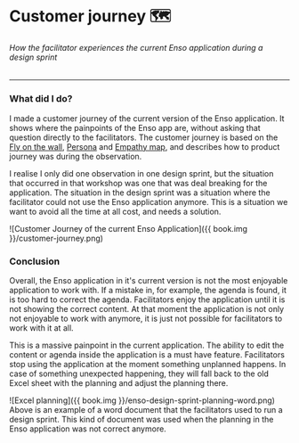# Customer journey 🗺
###### How the facilitator experiences the current Enso application during a design sprint
---

### What did I do?
I made a customer journey of the current version of the Enso application. It shows where the painpoints of the Enso app are, without asking that question directly to the facilitators. The customer journey is based on the [Fly on the wall](./fly-on-the-wall.md), [Persona](../persona.md) and [Empathy map](../empathy-map.md), and describes how to product journey was during the observation.

I realise I only did one observation in one design sprint, but the situation that occurred in that workshop was one that was deal breaking for the application. The situation in the design sprint was a situation where the facilitator could not use the Enso application anymore. This is a situation we want to avoid all the time at all cost, and needs a solution.

![Customer Journey of the current Enso Application]({{ book.img }}/customer-journey.png)

### Conclusion
Overall, the Enso application in it's current version is not the most enjoyable application to work with. If a mistake in, for example, the agenda is found, it is too hard to correct the agenda. Facilitators enjoy the application until it is not showing the correct content. At that moment the application is not only not enjoyable to work with anymore, it is just not possible for facilitators to work with it at all.

This is a massive painpoint in the current application. The ability to edit the content or agenda inside the application is a must have feature. Facilitators stop using the application at the moment something unplanned happens. In case of something unexpected happening, they will fall back to the old Excel sheet with the planning and adjust the planning there.

![Excel planning]({{ book.img }}/enso-design-sprint-planning-word.png)
Above is an example of a word document that the facilitators used to run a design sprint. This kind of document was used when the planning in the Enso application was not correct anymore.
